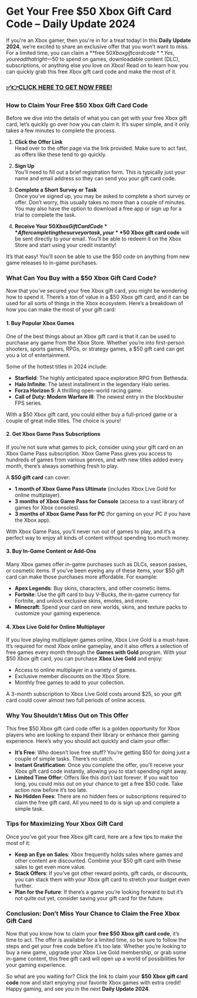 # Get Your Free $50 Xbox Gift Card Code – Daily Update 2024

If you're an Xbox gamer, then you're in for a treat today! In this **Daily Update 2024**, we’re excited to share an exclusive offer that you won’t want to miss. For a limited time, you can claim a **free $50 Xbox gift card code**. Yes, you read that right—$50 to spend on games, downloadable content (DLC), subscriptions, or anything else you love on Xbox! Read on to learn how you can quickly grab this free Xbox gift card code and make the most of it.

### [✅👉CLICK HERE TO GET NOW FREE!](https://freeforyou.xyz/xbox/)

### **How to Claim Your Free $50 Xbox Gift Card Code**

Before we dive into the details of what you can get with your free Xbox gift card, let’s quickly go over how you can claim it. It’s super simple, and it only takes a few minutes to complete the process.

1. **Click the Offer Link**  
   Head over to the offer page via the link provided. Make sure to act fast, as offers like these tend to go quickly.
   
2. **Sign Up**  
   You’ll need to fill out a brief registration form. This is typically just your name and email address so they can send you your gift card code.

3. **Complete a Short Survey or Task**  
   Once you’ve signed up, you may be asked to complete a short survey or offer. Don’t worry, this usually takes no more than a couple of minutes. You may also have the option to download a free app or sign up for a trial to complete the task.

4. **Receive Your $50 Xbox Gift Card Code**  
   After completing the survey or task, your **$50 Xbox gift card code** will be sent directly to your email. You’ll be able to redeem it on the Xbox Store and start using your credit instantly!

It’s that easy! You’ll soon be able to use the $50 code on anything from new game releases to in-game purchases. 

### **What Can You Buy with a $50 Xbox Gift Card Code?**

Now that you’ve secured your free Xbox gift card, you might be wondering how to spend it. There’s a ton of value in a $50 Xbox gift card, and it can be used for all sorts of things in the Xbox ecosystem. Here’s a breakdown of how you can make the most of your gift card:

#### **1. Buy Popular Xbox Games**

One of the best things about an Xbox gift card is that it can be used to purchase any game from the Xbox Store. Whether you’re into first-person shooters, sports games, RPGs, or strategy games, a $50 gift card can get you a lot of entertainment.

Some of the hottest titles in 2024 include:
- **Starfield**: The highly anticipated space exploration RPG from Bethesda.
- **Halo Infinite**: The latest installment in the legendary Halo series.
- **Forza Horizon 5**: A thrilling open-world racing game.
- **Call of Duty: Modern Warfare III**: The newest entry in the blockbuster FPS series.

With a $50 Xbox gift card, you could either buy a full-priced game or a couple of great indie titles. The choice is yours!

#### **2. Get Xbox Game Pass Subscriptions**

If you’re not sure what games to pick, consider using your gift card on an Xbox Game Pass subscription. Xbox Game Pass gives you access to hundreds of games from various genres, and with new titles added every month, there’s always something fresh to play.

A **$50 gift card** can cover:
- **1 month of Xbox Game Pass Ultimate** (includes Xbox Live Gold for online multiplayer).
- **3 months of Xbox Game Pass for Console** (access to a vast library of games for Xbox consoles).
- **3 months of Xbox Game Pass for PC** (for gaming on your PC if you have the Xbox app).

With Xbox Game Pass, you’ll never run out of games to play, and it’s a perfect way to enjoy all kinds of content without spending too much money.

#### **3. Buy In-Game Content or Add-Ons**

Many Xbox games offer in-game purchases such as DLCs, season passes, or cosmetic items. If you’ve been eyeing any of these items, your $50 gift card can make those purchases more affordable. For example:
- **Apex Legends**: Buy skins, characters, and other cosmetic items.
- **Fortnite**: Use the gift card to buy V-Bucks, the in-game currency for Fortnite, and unlock exclusive skins, emotes, and more.
- **Minecraft**: Spend your card on new worlds, skins, and texture packs to customize your gaming experience.

#### **4. Xbox Live Gold for Online Multiplayer**

If you love playing multiplayer games online, Xbox Live Gold is a must-have. It’s required for most Xbox online gameplay, and it also offers a selection of free games every month through the **Games with Gold** program. With your $50 Xbox gift card, you can purchase **Xbox Live Gold** and enjoy:
- Access to online multiplayer in a variety of games.
- Exclusive member discounts on the Xbox Store.
- Monthly free games to add to your collection.

A 3-month subscription to Xbox Live Gold costs around $25, so your gift card could cover almost two full periods of online access.

### **Why You Shouldn’t Miss Out on This Offer**

This free $50 Xbox gift card code offer is a golden opportunity for Xbox players who are looking to expand their library or enhance their gaming experience. Here’s why you should act quickly and claim your offer:
- **It’s Free**: Who doesn’t love free stuff? You’re getting $50 for doing just a couple of simple tasks. There’s no catch.
- **Instant Gratification**: Once you complete the offer, you’ll receive your Xbox gift card code instantly, allowing you to start spending right away.
- **Limited Time Offer**: Offers like this don’t last forever. If you wait too long, you could miss out on your chance to get a free $50 code. Take action now before it’s too late.
- **No Hidden Fees**: There are no hidden fees or subscriptions required to claim the free gift card. All you need to do is sign up and complete a simple task.

### **Tips for Maximizing Your Xbox Gift Card**

Once you’ve got your free Xbox gift card, here are a few tips to make the most of it:
- **Keep an Eye on Sales**: Xbox frequently holds sales where games and other content are discounted. Combine your $50 gift card with these sales to get even more value.
- **Stack Offers**: If you’ve got other reward points, gift cards, or discounts, you can stack them with your Xbox gift card to stretch your budget even further.
- **Plan for the Future**: If there’s a game you’re looking forward to but it’s not quite out yet, consider saving your gift card for the future.

### **Conclusion: Don’t Miss Your Chance to Claim the Free Xbox Gift Card**

Now that you know how to claim your **free $50 Xbox gift card code**, it’s time to act. The offer is available for a limited time, so be sure to follow the steps and get your free code before it’s too late. Whether you’re looking to buy a new game, upgrade your Xbox Live Gold membership, or grab some in-game content, this free gift card will open up a world of possibilities for your gaming experience.

So what are you waiting for? Click the link to claim your **$50 Xbox gift card code** now and start enjoying your favorite Xbox games with extra credit! Happy gaming, and see you in the next **Daily Update 2024**.
